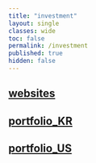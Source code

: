 ```yaml
---
title: "investment"
layout: single
classes: wide
toc: false
permalink: /investment
published: true
hidden: false
---
```


## [websites](/investment/websites)

## [portfolio_KR](/investment/portfolio_KR)

## [portfolio_US](/investment/portfolio_US)
